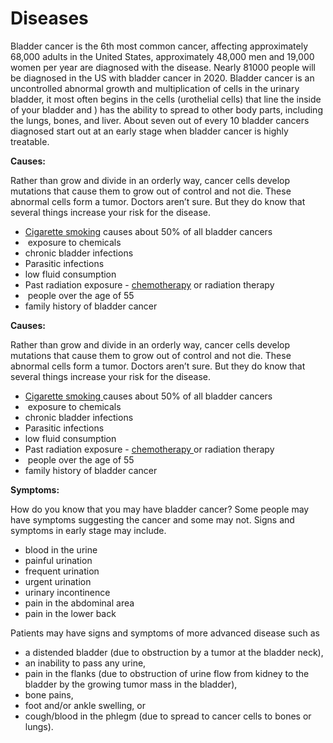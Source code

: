 # Diseases
<p>Bladder cancer is the 6th most common cancer, affecting approximately 68,000 adults in the United States, approximately 48,000 men and 19,000 women per year are diagnosed with the disease. Nearly 81000 people will be diagnosed in the US with bladder cancer in 2020. Bladder cancer is an uncontrolled abnormal growth and multiplication of cells in the urinary bladder, it most often begins in the cells (urothelial cells) that line the inside of your bladder and ) has the ability to spread to other body parts, including the lungs, bones, and liver. About seven out of every 10 bladder cancers diagnosed start out at an early stage when bladder cancer is highly treatable.</p>


<p><strong>Causes:</strong></p>
<p>Rather than grow and divide in an orderly way, cancer cells develop mutations that cause them to grow out of control and not die. These abnormal cells form a tumor. Doctors aren&rsquo;t sure. But they do know that several things increase your risk for the disease.</p>
<ul>
<li><a href="https://www.medicinenet.com/smoking_quiz/quiz.htm">Cigarette smoking</a> causes about 50% of all bladder cancers</li>
<li>&nbsp;exposure to chemicals</li>
<li>chronic bladder infections</li>
<li>Parasitic infections</li>
<li>low fluid consumption</li>
<li>Past radiation exposure - <a href="https://www.healthline.com/health/chemotherapy">chemotherapy</a> or radiation therapy</li>
<li>&nbsp;people over the age of 55</li>
<li>family history of bladder cancer</li>
</ul>

<p><strong> Causes: </strong></p><p>Rather than grow and divide in an orderly way, cancer cells develop mutations that cause them to grow out of control and not die. These abnormal cells form a tumor. Doctors aren&rsquo;t sure. But they do know that several things increase your risk for the disease.</p><ul><li><a href="https://www.medicinenet.com/smoking_quiz/quiz.htm"> Cigarette smoking </a> causes about 50% of all bladder cancers</li><li>&nbsp;exposure to chemicals</li><li>chronic bladder infections</li><li>Parasitic infections</li><li>low fluid consumption</li><li>Past radiation exposure - <a href="https://www.healthline.com/health/chemotherapy"> chemotherapy </a> or radiation therapy</li><li>&nbsp;people over the age of 55</li><li>family history of bladder cancer</li></ul>


<p><strong>Symptoms:</strong></p><p>How do you know that you may have bladder cancer? Some people may have symptoms suggesting the cancer and some may not. Signs and symptoms in early stage may include.</p><ul><li>blood in the urine</li><li>painful urination</li><li>frequent urination</li><li>urgent urination</li><li>urinary incontinence</li><li>pain in the abdominal area</li><li>pain in the lower back</li></ul><p>Patients may have signs and symptoms of more advanced disease such as</p><ul><li>a distended bladder (due to obstruction by a tumor at the bladder neck),</li><li>an inability to pass any urine,</li><li>pain in the flanks (due to obstruction of urine flow from kidney to the bladder by the growing tumor mass in the bladder),</li><li>bone pains,</li><li>foot and/or ankle swelling, or</li><li>cough/blood in the phlegm (due to spread to cancer cells to bones or lungs).</li></ul>
